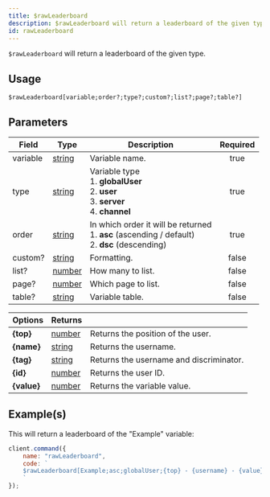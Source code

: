 ```yaml
---
title: $rawLeaderboard
description: $rawLeaderboard will return a leaderboard of the given type.
id: rawLeaderboard
---
```


`$rawLeaderboard` will return a leaderboard of the given type.

## Usage

```aoi
$rawLeaderboard[variable;order?;type?;custom?;list?;page?;table?]
```

## Parameters

| Field    | Type                                                                                              | Description                                                                                               | Required |
| -------- | ------------------------------------------------------------------------------------------------- | --------------------------------------------------------------------------------------------------------- | :------: |
| variable | [string](https://developer.mozilla.org/en-US/docs/Web/JavaScript/Reference/Global_Objects/String) | Variable name.                                                                                            |   true   |
| type     | [string](https://developer.mozilla.org/en-US/docs/Web/JavaScript/Reference/Global_Objects/String) | Variable type <br /> 1. **globalUser** <br /> 2. **user** <br /> 3. **server** <br /> 4. **channel**      |   true   |
| order    | [string](https://developer.mozilla.org/en-US/docs/Web/JavaScript/Reference/Global_Objects/String) | In which order it will be returned <br /> 1. **asc** (ascending / default) <br /> 2. **dsc** (descending) |   true   |
| custom?  | [string](https://developer.mozilla.org/en-US/docs/Web/JavaScript/Reference/Global_Objects/String) | Formatting.                                                                                               |  false   |
| list?    | [number](https://developer.mozilla.org/en-US/docs/Web/JavaScript/Reference/Global_Objects/Number) | How many to list.                                                                                         |  false   |
| page?    | [number](https://developer.mozilla.org/en-US/docs/Web/JavaScript/Reference/Global_Objects/Number) | Which page to list.                                                                                       |  false   |
| table?   | [string](https://developer.mozilla.org/en-US/docs/Web/JavaScript/Reference/Global_Objects/String) | Variable table.                                                                                           |  false   |

| Options       | Returns                                                                                           |                                         |
| ------------- | ------------------------------------------------------------------------------------------------- | --------------------------------------- |
| **\{top\}**   | [number](https://developer.mozilla.org/en-US/docs/Web/JavaScript/Reference/Global_Objects/Number) | Returns the position of the user.       |
| **\{name\}**  | [string](https://developer.mozilla.org/en-US/docs/Web/JavaScript/Reference/Global_Objects/String) | Returns the username.                   |
| **\{tag\}**   | [string](https://developer.mozilla.org/en-US/docs/Web/JavaScript/Reference/Global_Objects/String) | Returns the username and discriminator. |
| **\{id\}**    | [number](https://developer.mozilla.org/en-US/docs/Web/JavaScript/Reference/Global_Objects/Number) | Returns the user ID.                    |
| **\{value\}** | [number](https://developer.mozilla.org/en-US/docs/Web/JavaScript/Reference/Global_Objects/Number) | Returns the variable value.             |

## Example(s)

This will return a leaderboard of the "Example" variable:

```javascript
client.command({
    name: "rawLeaderboard",
    code: `
    $rawLeaderboard[Example;asc;globalUser;{top} - {username} - {value};10;1;main]
    `
});
```
